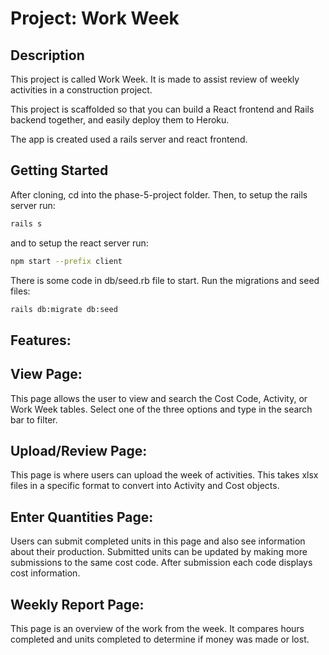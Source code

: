 # Project: Work Week

## Description

This project is called Work Week. It is made to assist review of weekly activities in a construction project. 

This project is scaffolded so that you can build a React frontend and Rails
backend together, and easily deploy them to Heroku.

The app is created used a rails server and react frontend. 

## Getting Started

After cloning, cd into the phase-5-project folder. Then, to setup the rails server run:

```bash
rails s
```

and to setup the react server run:

```bash
npm start --prefix client
```

There is some code in db/seed.rb file to start. Run the migrations and seed files:

```bash
rails db:migrate db:seed
```
## Features:


## View Page:

This page allows the user to view and search the Cost Code, Activity, or Work Week tables. Select one of the three options and type in the search bar to filter.


## Upload/Review Page:

This page is where users can upload the week of activities. This takes xlsx files in a specific format to convert into Activity and Cost objects.

## Enter Quantities Page:

Users can submit completed units in this page and also see information about their production. Submitted units can be updated by making more submissions to the same cost code. After submission each code displays cost information.

## Weekly Report Page:

This page is an overview of the work from the week. It compares hours completed and units completed to determine if money was made or lost.
